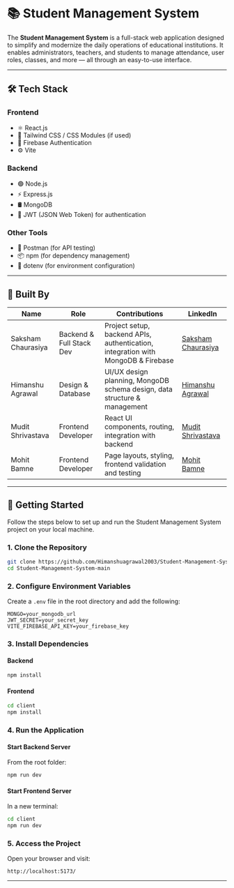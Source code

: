 # 📚 Student Management System

The **Student Management System** is a full-stack web application designed to simplify and modernize the daily operations of educational institutions. It enables administrators, teachers, and students to manage attendance, user roles, classes, and more — all through an easy-to-use interface.

---

## 🛠️ Tech Stack

### Frontend
- ⚛️ React.js  
- 🎨 Tailwind CSS / CSS Modules (if used)  
- 🔐 Firebase Authentication  
- ⚙️ Vite  

### Backend
- 🟢 Node.js  
- ⚡ Express.js  
- 🛢️ MongoDB  
- 🔐 JWT (JSON Web Token) for authentication  

### Other Tools
- 🧪 Postman (for API testing)  
- 📦 npm (for dependency management)  
- 🔧 dotenv (for environment configuration)  

---

## 👥 Built By

| Name               | Role                      | Contributions                                                                 | LinkedIn                                                                 |
|--------------------|---------------------------|------------------------------------------------------------------------------|--------------------------------------------------------------------------|
| Saksham Chaurasiya | Backend & Full Stack Dev  | Project setup, backend APIs, authentication, integration with MongoDB & Firebase | [Saksham Chaurasiya](https://www.linkedin.com/in/saksham-chaurasiya-14f/) |
| Himanshu Agrawal   | Design & Database         | UI/UX design planning, MongoDB schema design, data structure & management   | [Himanshu Agrawal](https://www.linkedin.com/in/himanshu-agrawal-software-developer) |
| Mudit Shrivastava  | Frontend Developer        | React UI components, routing, integration with backend                      | [Mudit Shrivastava](https://www.linkedin.com/in/mudit-shrivastav-81199326a) |
| Mohit Bamne        | Frontend Developer        | Page layouts, styling, frontend validation and testing                      | [Mohit Bamne](https://www.linkedin.com/in/mohit-bamne-7a9192311) |

---

## 🚀 Getting Started

Follow the steps below to set up and run the Student Management System project on your local machine.

### 1. Clone the Repository

```bash
git clone https://github.com/Himanshuagrawal2003/Student-Management-System.git
cd Student-Management-System-main
```

### 2. Configure Environment Variables

Create a `.env` file in the root directory and add the following:

```env
MONGO=your_mongodb_url
JWT_SECRET=your_secret_key
VITE_FIREBASE_API_KEY=your_firebase_key
```

### 3. Install Dependencies

#### Backend

```bash
npm install
```

#### Frontend

```bash
cd client
npm install
```

### 4. Run the Application

#### Start Backend Server

From the root folder:

```bash
npm run dev
```

#### Start Frontend Server

In a new terminal:

```bash
cd client
npm run dev
```

### 5. Access the Project

Open your browser and visit:

```
http://localhost:5173/
```

---

